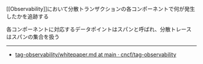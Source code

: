 [[Observability]]において分散トランザクションの各コンポーネントで何が発生したかを追跡する

各コンポーネントに対応するデータポイントはスパンと呼ばれ、分散トレースはスパンの集合を扱う

---

- [tag-observability/whitepaper.md at main · cncf/tag-observability](https://github.com/cncf/tag-observability/blob/main/whitepaper.md#traces)